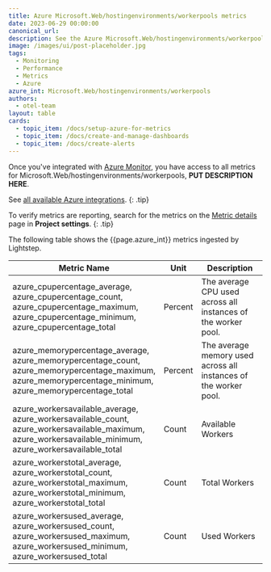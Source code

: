 ```yaml
---
title: Azure Microsoft.Web/hostingenvironments/workerpools metrics
date: 2023-06-29 00:00:00
canonical_url:
description: See the Azure Microsoft.Web/hostingenvironments/workerpools metrics ingested by Lightstep Observability
image: /images/ui/post-placeholder.jpg
tags:
  - Monitoring
  - Performance
  - Metrics
  - Azure
azure_int: Microsoft.Web/hostingenvironments/workerpools
authors:
  - otel-team
layout: table
cards:
  - topic_item: /docs/setup-azure-for-metrics
  - topic_item: /docs/create-and-manage-dashboards
  - topic_item: /docs/create-alerts
---
```

Once you've integrated with [Azure Monitor](/docs/setup-azure-for-metrics), you have access to all metrics for Microsoft.Web/hostingenvironments/workerpools, **PUT DESCRIPTION HERE**. 

See [all available Azure integrations](/docs/azure-metrics).
{: .tip}

To verify metrics are reporting, search for the metrics on the [Metric details](/docs/manage-metric-details) page in **Project settings**.
{: .tip}

The following table shows the {{page.azure_int}} metrics ingested by Lightstep.
<table class="table-aws">
<colgroup><col span="1" style="width: 35%;" /><col span="1" style="width: 15%;" /><col span="1" style="width: 35%;" /></colgroup>
  <thead>
    <th>Metric Name</th>
    <th>Unit</th>
    <th>Description</th>
  </thead>
  <tr>
    <td>azure_cpupercentage_average, azure_cpupercentage_count, azure_cpupercentage_maximum, azure_cpupercentage_minimum, azure_cpupercentage_total</td>
    <td>Percent</td>
    <td>The average CPU used across all instances of the worker pool.</td>
  </tr>
  <tr>
    <td>azure_memorypercentage_average, azure_memorypercentage_count, azure_memorypercentage_maximum, azure_memorypercentage_minimum, azure_memorypercentage_total</td>
    <td>Percent</td>
    <td>The average memory used across all instances of the worker pool.</td>
  </tr>
  <tr>
    <td>azure_workersavailable_average, azure_workersavailable_count, azure_workersavailable_maximum, azure_workersavailable_minimum, azure_workersavailable_total</td>
    <td>Count</td>
    <td>Available Workers</td>
  </tr>
  <tr>
    <td>azure_workerstotal_average, azure_workerstotal_count, azure_workerstotal_maximum, azure_workerstotal_minimum, azure_workerstotal_total</td>
    <td>Count</td>
    <td>Total Workers</td>
  </tr>
  <tr>
    <td>azure_workersused_average, azure_workersused_count, azure_workersused_maximum, azure_workersused_minimum, azure_workersused_total</td>
    <td>Count</td>
    <td>Used Workers</td>
  </tr>
</table>
